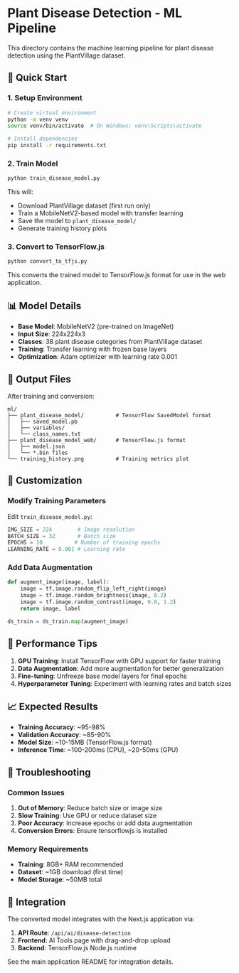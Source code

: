 # Plant Disease Detection - ML Pipeline

This directory contains the machine learning pipeline for plant disease detection using the PlantVillage dataset.

## 🚀 Quick Start

### 1. Setup Environment

```bash
# Create virtual environment
python -m venv venv
source venv/bin/activate  # On Windows: venv\Scripts\activate

# Install dependencies
pip install -r requirements.txt
```

### 2. Train Model

```bash
python train_disease_model.py
```

This will:
- Download PlantVillage dataset (first run only)
- Train a MobileNetV2-based model with transfer learning
- Save the model to `plant_disease_model/`
- Generate training history plots

### 3. Convert to TensorFlow.js

```bash
python convert_to_tfjs.py
```

This converts the trained model to TensorFlow.js format for use in the web application.

## 📊 Model Details

- **Base Model**: MobileNetV2 (pre-trained on ImageNet)
- **Input Size**: 224x224x3
- **Classes**: 38 plant disease categories from PlantVillage dataset
- **Training**: Transfer learning with frozen base layers
- **Optimization**: Adam optimizer with learning rate 0.001

## 📁 Output Files

After training and conversion:

```
ml/
├── plant_disease_model/          # TensorFlow SavedModel format
│   ├── saved_model.pb
│   ├── variables/
│   └── class_names.txt
├── plant_disease_model_web/      # TensorFlow.js format
│   ├── model.json
│   └── *.bin files
└── training_history.png          # Training metrics plot
```

## 🔧 Customization

### Modify Training Parameters

Edit `train_disease_model.py`:

```python
IMG_SIZE = 224        # Image resolution
BATCH_SIZE = 32       # Batch size
EPOCHS = 10          # Number of training epochs
LEARNING_RATE = 0.001 # Learning rate
```

### Add Data Augmentation

```python
def augment_image(image, label):
    image = tf.image.random_flip_left_right(image)
    image = tf.image.random_brightness(image, 0.2)
    image = tf.image.random_contrast(image, 0.8, 1.2)
    return image, label

ds_train = ds_train.map(augment_image)
```

## 🎯 Performance Tips

1. **GPU Training**: Install TensorFlow with GPU support for faster training
2. **Data Augmentation**: Add more augmentation for better generalization
3. **Fine-tuning**: Unfreeze base model layers for final epochs
4. **Hyperparameter Tuning**: Experiment with learning rates and batch sizes

## 📈 Expected Results

- **Training Accuracy**: ~95-98%
- **Validation Accuracy**: ~85-90%
- **Model Size**: ~10-15MB (TensorFlow.js format)
- **Inference Time**: ~100-200ms (CPU), ~20-50ms (GPU)

## 🚨 Troubleshooting

### Common Issues

1. **Out of Memory**: Reduce batch size or image size
2. **Slow Training**: Use GPU or reduce dataset size
3. **Poor Accuracy**: Increase epochs or add data augmentation
4. **Conversion Errors**: Ensure tensorflowjs is installed

### Memory Requirements

- **Training**: 8GB+ RAM recommended
- **Dataset**: ~1GB download (first time)
- **Model Storage**: ~50MB total

## 🔗 Integration

The converted model integrates with the Next.js application via:

1. **API Route**: `/api/ai/disease-detection`
2. **Frontend**: AI Tools page with drag-and-drop upload
3. **Backend**: TensorFlow.js Node.js runtime

See the main application README for integration details.

